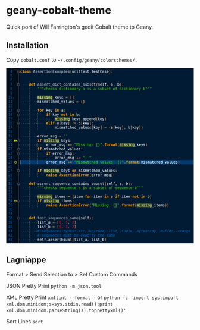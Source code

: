 # geany-cobalt-theme

Quick port of Will Farrington's gedit Cobalt theme to Geany.

## Installation

Copy `cobalt.conf` to `~/.config/geany/colorschemes/.`

![geany screenshot of cobalt color scheme](cobalt.png)

## Lagniappe

Format > Send Selection to > Set Custom Commands

JSON Pretty Print `python -m json.tool`

XML Pretty Print `xmllint --format -` or `python -c 'import sys;import xml.dom.minidom;s=sys.stdin.read();print xml.dom.minidom.parseString(s).toprettyxml()'`

Sort Lines `sort`
